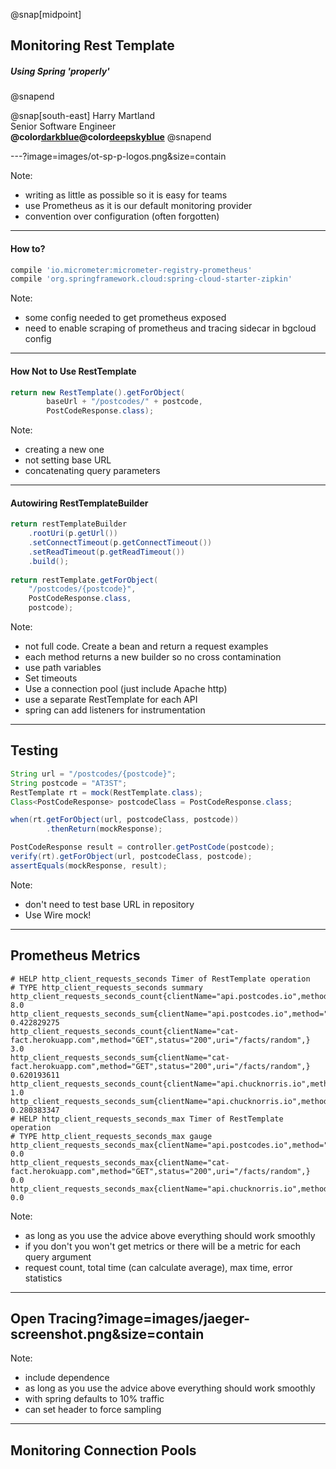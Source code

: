 
@snap[midpoint]
## Monitoring Rest Template
##### Using Spring 'properly'
@snapend

  
  @snap[south-east]
  Harry Martland  
  Senior Software Engineer  
  **@color[darkblue](Booking)@color[deepskyblue](Go)**
  @snapend

---?image=images/ot-sp-p-logos.png&size=contain

Note:
- writing as little as possible so it is easy for teams
- use Prometheus as it is our default monitoring provider
- convention over configuration (often forgotten)

---

#### How to?

```groovy
compile 'io.micrometer:micrometer-registry-prometheus'
compile 'org.springframework.cloud:spring-cloud-starter-zipkin'
```

Note:
- some config needed to get prometheus exposed 
- need to enable scraping of prometheus and tracing sidecar in bgcloud config

---
#### How Not to Use RestTemplate

```java
return new RestTemplate().getForObject(
        baseUrl + "/postcodes/" + postcode, 
        PostCodeResponse.class);
```


Note:
- creating a new one
- not setting base URL
- concatenating query parameters

---
#### Autowiring RestTemplateBuilder

```java
return restTemplateBuilder
    .rootUri(p.getUrl())
    .setConnectTimeout(p.getConnectTimeout())
    .setReadTimeout(p.getReadTimeout())
    .build();
    
return restTemplate.getForObject(
    "/postcodes/{postcode}", 
    PostCodeResponse.class, 
    postcode);
```

Note:
- not full code. Create a bean and return a request examples
- each method returns a new builder so no cross contamination
- use path variables
- Set timeouts
- Use a connection pool (just include Apache http)
- use a separate RestTemplate for each API
- spring can add listeners for instrumentation

---

## Testing

```java
String url = "/postcodes/{postcode}";
String postcode = "AT3ST";
RestTemplate rt = mock(RestTemplate.class);
Class<PostCodeResponse> postcodeClass = PostCodeResponse.class;

when(rt.getForObject(url, postcodeClass, postcode))
        .thenReturn(mockResponse);

PostCodeResponse result = controller.getPostCode(postcode);
verify(rt).getForObject(url, postcodeClass, postcode);
assertEquals(mockResponse, result);
```

Note:
- don't need to test base URL in repository
- Use Wire mock!

---

## Prometheus Metrics

```
# HELP http_client_requests_seconds Timer of RestTemplate operation
# TYPE http_client_requests_seconds summary
http_client_requests_seconds_count{clientName="api.postcodes.io",method="GET",status="200",uri="/postcodes/{postcode}",} 8.0
http_client_requests_seconds_sum{clientName="api.postcodes.io",method="GET",status="200",uri="/postcodes/{postcode}",} 0.422829275
http_client_requests_seconds_count{clientName="cat-fact.herokuapp.com",method="GET",status="200",uri="/facts/random",} 3.0
http_client_requests_seconds_sum{clientName="cat-fact.herokuapp.com",method="GET",status="200",uri="/facts/random",} 0.620193611
http_client_requests_seconds_count{clientName="api.chucknorris.io",method="GET",status="200",uri="/jokes/random",} 1.0
http_client_requests_seconds_sum{clientName="api.chucknorris.io",method="GET",status="200",uri="/jokes/random",} 0.280383347
# HELP http_client_requests_seconds_max Timer of RestTemplate operation
# TYPE http_client_requests_seconds_max gauge
http_client_requests_seconds_max{clientName="api.postcodes.io",method="GET",status="200",uri="/postcodes/{postcode}",} 0.0
http_client_requests_seconds_max{clientName="cat-fact.herokuapp.com",method="GET",status="200",uri="/facts/random",} 0.0
http_client_requests_seconds_max{clientName="api.chucknorris.io",method="GET",status="200",uri="/jokes/random",} 0.0
```

Note:
- as long as you use the advice above everything should work smoothly
- if you don't you won't get metrics or there will be a metric for each query argument
- request count, total time (can calculate average), max time, error statistics

---

## Open Tracing?image=images/jaeger-screenshot.png&size=contain


Note:
- include dependence
- as long as you use the advice above everything should work smoothly
- with spring defaults to 10% traffic
- can set header to force sampling

---

## Monitoring Connection Pools